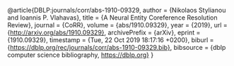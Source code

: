 @article{DBLP:journals/corr/abs-1910-09329,
author    = {Nikolaos Stylianou and
Ioannis P. Vlahavas},
title     = {A Neural Entity Coreference Resolution Review},
journal   = {CoRR},
volume    = {abs/1910.09329},
year      = {2019},
url       = {http://arxiv.org/abs/1910.09329},
archivePrefix = {arXiv},
eprint    = {1910.09329},
timestamp = {Tue, 22 Oct 2019 18:17:16 +0200},
biburl    = {https://dblp.org/rec/journals/corr/abs-1910-09329.bib},
bibsource = {dblp computer science bibliography, https://dblp.org}
}